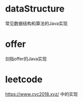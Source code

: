 # dataStructure
常见数据结构和算法的Java实现

# offer
剑指offer的Java实现

# leetcode
https://www.cyc2018.xyz/ 中的实现

